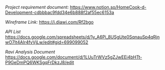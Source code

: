 *Project requirement document:*
https://www.notion.so/HomeCook-d-Development-cdbbbac9fdd34e6b888f2af55ec6153a

*Wireframe Link:*
https://i.diawi.com/Rf2bgo

*API List*
https://docs.google.com/spreadsheets/d/1y_A6Pi_8USgUte0SqnauSp4qRjnwO7It4AIr4fvVjLw/edit#gid=699099052

*Ravi Analysis Document*
https://docs.google.com/document/d/1LUuTrWVz5gZJwEEi4bHTt-P9GeDmPQ6WKSgqFrDkzJ8/edit